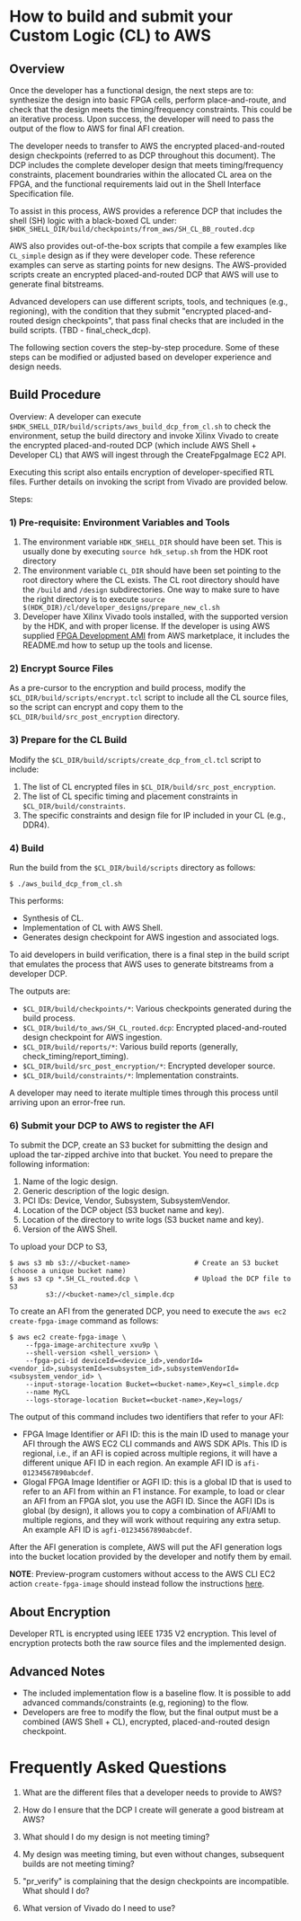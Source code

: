# How to build and submit your Custom Logic (CL) to AWS 


## Overview

Once the developer has a functional design, the next steps are to: synthesize the design into basic FPGA cells, perform place-and-route, and check that the design meets the timing/frequency constraints. This could be an iterative process. Upon success, the developer will need to pass the output of the flow to AWS for final AFI creation.

The developer needs to transfer to AWS the encrypted placed-and-routed design checkpoints (referred to as DCP throughout this document). The DCP includes the complete developer design that meets timing/frequency constraints, placement boundraries within the allocated CL area on the FPGA, and the functional requirements laid out in the Shell Interface Specification file.

To assist in this process, AWS provides a reference DCP that includes the shell (SH) logic with a black-boxed CL under: `$HDK_SHELL_DIR/build/checkpoints/from_aws/SH_CL_BB_routed.dcp`

AWS also provides out-of-the-box scripts that compile a few examples like `CL_simple` design as if they were developer code. These reference examples can serve as starting points for new designs. The AWS-provided scripts create an encrypted placed-and-routed DCP that AWS will use to generate final bitstreams. 

Advanced developers can use different scripts, tools, and techniques (e.g., regioning),  with the  condition that they submit "encrypted placed-and-routed design checkpoints", that pass final checks that are included in the build scripts.  (TBD - final_check_dcp).

The following section covers the step-by-step procedure. Some of these steps can be modified or adjusted based on developer experience and design needs. 

## Build Procedure
   
Overview: A developer can execute `$HDK_SHELL_DIR/build/scripts/aws_build_dcp_from_cl.sh` to check the environment, setup the build directory and invoke Xilinx Vivado to create the encrypted placed-and-routed DCP (which include AWS Shell + Developer CL) that AWS will ingest through the CreateFpgaImage EC2 API.

Executing this script also entails encryption of developer-specified RTL files. Further details on invoking the script from Vivado are provided below.

Steps: 

### 1) Pre-requisite: Environment Variables and Tools

 1. The environment variable `HDK_SHELL_DIR` should have been set. This is usually done by executing `source hdk_setup.sh` from the HDK root directory
 2. The environment variable `CL_DIR` should have been set pointing to the root directory where the CL exists. The CL root directory should have the `/build` and `/design` subdirectories. One way to make sure to have the right directory is to execute `source $(HDK_DIR)/cl/developer_designs/prepare_new_cl.sh`
 3. Developer have Xilinx Vivado tools installed, with the supported version by the HDK, and with proper license. If the developer is using AWS supplied [FPGA Development AMI](https//aws.amazon.com/marketplace/AmazonFPGAAmi) from AWS marketplace, it includes the README.md how to setup up the tools and license.  

### 2) Encrypt Source Files

As a pre-cursor to the encryption and build process,  modify the `$CL_DIR/build/scripts/encrypt.tcl` script to include all the CL source files, so the script can encrypt and copy them to the `$CL_DIR/build/src_post_encryption` directory.

### 3) Prepare for the CL Build 

Modify the `$CL_DIR/build/scripts/create_dcp_from_cl.tcl` script to include: 
 1. The list of CL encrypted files in `$CL_DIR/build/src_post_encryption`.
 2. The list of CL specific timing and placement constraints in `$CL_DIR/build/constraints`.
 3. The specific constraints and design file for IP included in your CL (e.g., DDR4).

### 4) Build 

Run the build from the `$CL_DIR/build/scripts` directory as follows:

    $ ./aws_build_dcp_from_cl.sh
          
This performs:
 - Synthesis of CL.
 - Implementation of CL with AWS Shell.
 - Generates design checkpoint for AWS ingestion and associated logs.
  
To aid developers in build verification, there is a final step in the build script that emulates 
the process that AWS uses to generate bitstreams from a developer DCP.

The outputs are:
 - `$CL_DIR/build/checkpoints/*`: Various checkpoints generated during the build process.
 - `$CL_DIR/build/to_aws/SH_CL_routed.dcp`: Encrypted placed-and-routed design checkpoint for AWS ingestion.
 - `$CL_DIR/build/reports/*`: Various build reports (generally, check_timing/report_timing).
 - `$CL_DIR/build/src_post_encryption/*`: Encrypted developer source.
 - `$CL_DIR/build/constraints/*`: Implementation constraints.

A developer may need to iterate multiple times through this process until arriving upon an error-free run.

### 6) Submit your DCP to AWS to register the AFI

To submit the DCP, create an S3 bucket for submitting the design and upload the tar-zipped archive into that bucket. 
You need to prepare the following information:

1. Name of the logic design.
2. Generic description of the logic design.
3. PCI IDs: Device, Vendor, Subsystem, SubsystemVendor.
4. Location of the DCP object (S3 bucket name and key).
5. Location of the directory to write logs (S3 bucket name and key).
6. Version of the AWS Shell.

To upload your DCP to S3, 

    $ ﻿aws s3 mb s3://<bucket-name>                # Create an S3 bucket (choose a unique bucket name)
    $ aws s3 cp *.SH_CL_routed.dcp \              # Upload the DCP file to S3
             s3://<bucket-name>/cl_simple.dcp

To create an AFI from the generated DCP, you need to execute the `aws ec2 create-fpga-image` command as follows: 

    $ aws ec2 create-fpga-image \                   
        --fpga-image-architecture xvu9p \
        --shell-version <shell_version> \
        --fpga-pci-id deviceId=<device_id>,vendorId=<vendor_id>,subsystemId=<subsystem_id>,subsystemVendorId=<subsystem_vendor_id> \
        --input-storage-location Bucket=<bucket-name>,Key=cl_simple.dcp
        --name MyCL
        --logs-storage-location Bucket=<bucket-name>,Key=logs/

The output of this command includes two identifiers that refer to your AFI:
- FPGA Image Identifier or AFI ID: this is the main ID used to manage your AFI through the AWS EC2 CLI commands and AWS SDK APIs. 
    This ID is regional, i.e., if an AFI is copied across multiple regions, it will have a different unique AFI ID in each region.
    An example AFI ID is `afi-01234567890abcdef`. 
- Glogal FPGA Image Identifier or AGFI ID: this is a global ID that is used to refer to an AFI from within an F1 instance.
    For example, to load or clear an AFI from an FPGA slot, you use the AGFI ID.
    Since the AGFI IDs is global (by design), it allows you to copy a combination of AFI/AMI to multiple regions, and they will work without requiring any extra setup. 
    An example AFI ID is `agfi-01234567890abcdef`.

After the AFI generation is complete, AWS will put the AFI generation logs into the bucket location provided by the developer and notify them
by email.

**NOTE**: Preview-program customers without access to the AWS CLI EC2 action `create-fpga-image` should instead follow the instructions [here](https://github.com/aws/aws-fpga/tree/master/hdk/cl/examples#method-2-during-f1-preview-and-before-aws-ec2-cli-action-create-fpga-image-is-available).  

## About Encryption 
   Developer RTL is encrypted using IEEE 1735 V2 encryption.  This level of encryption protects both the raw source files and the implemented design.  


## Advanced Notes
   - The included implementation flow is a baseline flow.  It is possible to add advanced commands/constraints (e.g, regioning) to the flow.
   - Developers are free to modify the flow, but the final output must be a combined (AWS Shell + CL), encrypted, placed-and-routed design checkpoint.

# Frequently Asked Questions


1. What are the different files that a developer needs to provide to AWS?

2. How do I ensure that the DCP I create will generate a good bistream at AWS?

3. What should I do my design is not meeting timing?

4. My design was meeting timing, but even without changes, subsequent builds are not meeting timing?

5. "pr_verify" is complaining that the design checkpoints are incompatible. What should I do?

6. What version of Vivado do I need to use?
